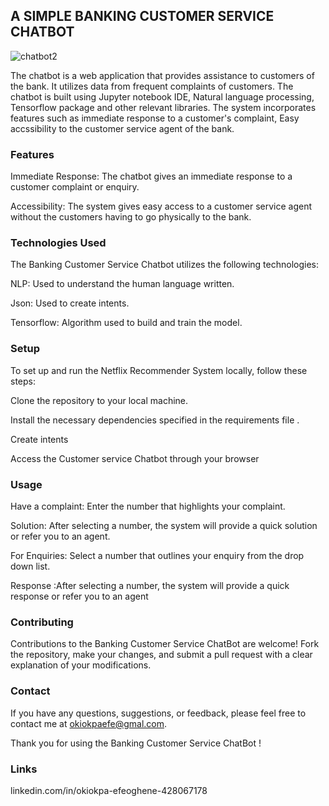 ## A SIMPLE BANKING CUSTOMER SERVICE CHATBOT
![chatbot2](https://github.com/Okiokpa-eunice/Chatbot/assets/115550245/e80d0482-3dcc-43da-b607-ec2f10f4b5cc)

The chatbot is a web application that provides assistance to customers of the bank. It utilizes data from frequent complaints of customers. The chatbot is built using Jupyter notebook IDE, Natural language processing, Tensorflow package and other relevant libraries. The system incorporates features such as immediate response to a customer's complaint, Easy accssibility to the customer service agent of the bank.

### Features

Immediate Response: The chatbot gives an immediate response to a customer complaint or enquiry.

Accessibility: The system gives easy access to a customer service agent without the customers having to go physically to the bank.

### Technologies Used
The Banking Customer Service Chatbot utilizes the following technologies:

NLP: Used to understand the human language written.

Json: Used to create intents.

Tensorflow: Algorithm used to build and train the model.

### Setup

To set up and run the Netflix Recommender System locally, follow these steps:

Clone the repository to your local machine.

Install the necessary dependencies specified in the requirements file .

Create intents

Access the Customer service Chatbot through your browser

### Usage
Have a complaint: Enter the number that highlights your complaint.

Solution: After selecting a number, the system will provide a quick solution or refer you to an agent.

For Enquiries: Select a number that outlines your enquiry from the drop down list.

Response :After selecting a number, the system will provide a quick response or refer you to an agent

### Contributing

Contributions to the Banking Customer Service ChatBot are welcome! Fork the repository, make your changes, and submit a pull request with a clear explanation of your modifications.

### Contact

If you have any questions, suggestions, or feedback, please feel free to contact me at okiokpaefe@gmal.com.

Thank you for using the Banking Customer Service ChatBot ! 

### Links
linkedin.com/in/okiokpa-efeoghene-428067178 
